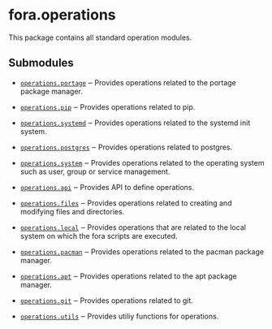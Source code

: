 # fora.operations

This package contains all standard operation modules.

## Submodules

 -  [`operations.portage`](operations/portage.md) ‒ Provides operations related to the portage package manager.

 -  [`operations.pip`](operations/pip.md) ‒ Provides operations related to pip.

 -  [`operations.systemd`](operations/systemd.md) ‒ Provides operations related to the systemd init system.

 -  [`operations.postgres`](operations/postgres.md) ‒ Provides operations related to postgres.

 -  [`operations.system`](operations/system.md) ‒ Provides operations related to the operating system such as user, group or service management.

 -  [`operations.api`](operations/api.md) ‒ Provides API to define operations.

 -  [`operations.files`](operations/files.md) ‒ Provides operations related to creating and modifying files and directories.

 -  [`operations.local`](operations/local.md) ‒ Provides operations that are related to the local system on which the fora scripts are executed.

 -  [`operations.pacman`](operations/pacman.md) ‒ Provides operations related to the pacman package manager.

 -  [`operations.apt`](operations/apt.md) ‒ Provides operations related to the apt package manager.

 -  [`operations.git`](operations/git.md) ‒ Provides operations related to git.

 -  [`operations.utils`](operations/utils.md) ‒ Provides utiliy functions for operations.
